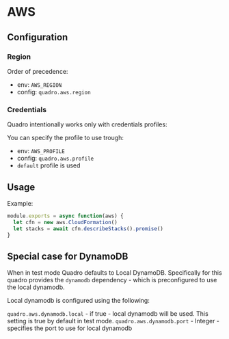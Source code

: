 # AWS

## Configuration

### Region

Order of precedence:

- env: `AWS_REGION`
- config: `quadro.aws.region`

### Credentials

Quadro intentionally works only with credentials profiles:

You can specify the profile to use trough:

- env: `AWS_PROFILE`
- config: `quadro.aws.profile`
- `default` profile is used

## Usage

Example:

```js
module.exports = async function(aws) {
  let cfn = new aws.CloudFormation()
  let stacks = await cfn.describeStacks().promise()
}
```

## Special case for DynamoDB

When in test mode Quadro defaults to Local DynamoDB. Specifically for this quadro
provides the `dynamodb` dependency - which is preconfigured to use the local dynamodb.

Local dynamodb is configured using the following:

`quadro.aws.dynamodb.local` - if true - local dynamodb will be used. This
setting is true by default in test mode.
`quadro.aws.dynamodb.port` - Integer - specifies the port to use for local dynamodb
